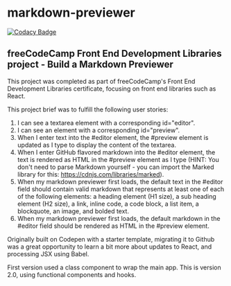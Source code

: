 # markdown-previewer

[![Codacy Badge](https://app.codacy.com/project/badge/Grade/8467d756aedd4d6e98e1d46c3379982a)](https://app.codacy.com/gh/tupelobound/markdown-previewer/dashboard?utm_source=gh&utm_medium=referral&utm_content=&utm_campaign=Badge_grade)

## freeCodeCamp Front End Development Libraries project - Build a Markdown Previewer

This project was completed as part of freeCodeCamp's Front End Development Libraries certificate, focusing on front end libraries such as React.

This project brief was to fulfill the following user stories:

1.  I can see a textarea element with a corresponding id="editor".
2.  I can see an element with a corresponding id="preview".
3.  When I enter text into the #editor element, the #preview element is updated as I type to display the content of the textarea.
4.  When I enter GitHub flavored markdown into the #editor element, the text is rendered as HTML in the #preview element as I type (HINT: You don't need to parse Markdown yourself - you can import the Marked library for this: https://cdnjs.com/libraries/marked).
5.  When my markdown previewer first loads, the default text in the #editor field should contain valid markdown that represents at least one of each of the following elements: a heading element (H1 size), a sub heading element (H2 size), a link, inline code, a code block, a list item, a blockquote, an image, and bolded text.
6.  When my markdown previewer first loads, the default markdown in the #editor field should be rendered as HTML in the #preview element.

Originally built on Codepen with a starter template, migrating it to Github was a great opportunity to learn a bit more about updates to React, and processing JSX using Babel. 

First version used a class component to wrap the main app. This is version 2.0, using functional components and hooks.
